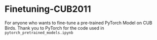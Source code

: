 # Finetuning-CUB2011
For anyone who wants to fine-tune a pre-trained PyTorch Model on CUB Birds.
Thank you to PyTorch for the code used in `pytorch_pretrained_models.ipynb`
